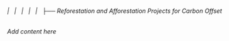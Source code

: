 ###### |   |   |   |   |   ├── Reforestation and Afforestation Projects for Carbon Offset

*Add content here*